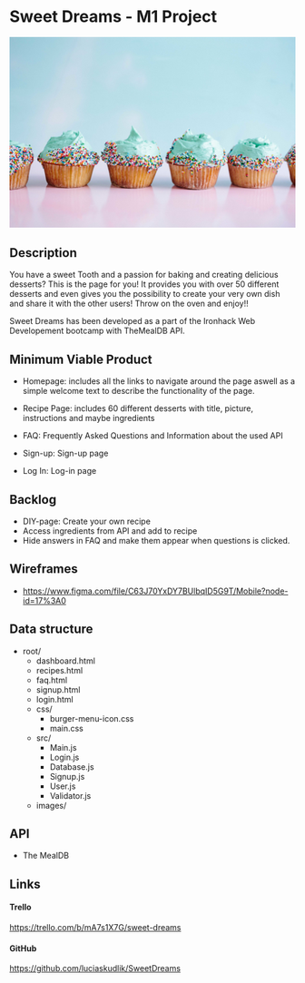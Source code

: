 # Sweet Dreams - M1 Project

![cupcakes](/images/cupcakes.jpg)

## Description

You have a sweet Tooth and a passion for baking and creating delicious desserts? This is the page for you! It provides you with over 50 different desserts and even gives you the possibility to create your very own dish and share it with the other users! Throw on the oven and enjoy!!

Sweet Dreams has been developed as a part of the Ironhack Web Developement bootcamp with TheMealDB API.

## Minimum Viable Product

- Homepage: includes all the links to navigate around the page aswell as a simple welcome text to describe the functionality of the page.

- Recipe Page: includes 60 different desserts with title, picture, instructions and maybe ingredients

- FAQ: Frequently Asked Questions and Information about the used API

- Sign-up: Sign-up page

- Log In: Log-in page

## Backlog

- DIY-page: Create your own recipe
- Access ingredients from API and add to recipe
- Hide answers in FAQ and make them appear when questions is clicked.

## Wireframes

- https://www.figma.com/file/C63J70YxDY7BUlbqID5G9T/Mobile?node-id=17%3A0

## Data structure

- root/
  - dashboard.html
  - recipes.html
  - faq.html
  - signup.html
  - login.html
  - css/
    - burger-menu-icon.css
    - main.css
  - src/
    - Main.js
    - Login.js
    - Database.js
    - Signup.js
    - User.js
    - Validator.js
  - images/

## API

- The MealDB

## Links

#### Trello

https://trello.com/b/mA7s1X7G/sweet-dreams

#### GitHub

https://github.com/luciaskudlik/SweetDreams
